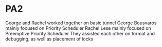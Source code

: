 # PA2 
George and Rachel worked together on basic tunnel
George Bousvaros mainly focused on Priority Scheduler
Rachel Lese mainly focused on Preemptive Priority Scheduler
They assisted each other on format and debugging, as well as placement of locks 
